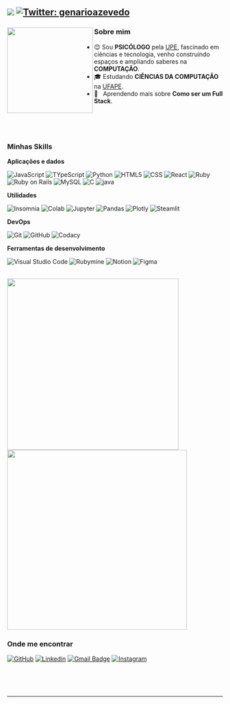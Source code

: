 
<br>

![](https://komarev.com/ghpvc/?username=genarioazevedoufape&color=006bed) 
[![Twitter: genarioazevedo](https://img.shields.io/twitter/follow/genarioazevedo?style=social)](https://twitter.com/genarioazevedo)
-

<div>

<img src="https://cdn-icons-png.flaticon.com/512/6432/6432818.png" min-width="200px" max-width="200px" width="200px" align="left">

<h3>Sobre mim</h3>

- 😊 Sou **PSICÓLOGO** pela  <a href="https://www.upe.br/">UPE</a>, fascinado em ciências e tecnologia, venho construindo espaços e ampliando saberes na **COMPUTAÇÃO**.
- 🎓 Estudando **CIÊNCIAS DA COMPUTAÇÃO** na <a href="http://ufape.edu.br/">UFAPE</a>.
- 🌱 &nbsp; Aprendendo mais sobre **Como ser um Full Stack**.
</div>
<br><br><br>

<h3>Minhas Skills</h3>

**Aplicações e dados**

![JavaScript](https://img.shields.io/badge/-JavaScript-333333?style=flat&logo=javascript)
![TYpeScript](https://img.shields.io/badge/-TypeScript-333333?style=flat&logo=TypeScript&logoColor=007396)
![Python](https://img.shields.io/badge/-Python-333333?style=flat&logo=Python&logoColor=007396)
![HTML5](https://img.shields.io/badge/-HTML5-333333?style=flat&logo=HTML5)
![CSS](https://img.shields.io/badge/-CSS-333333?style=flat&logo=CSS3&logoColor=1572B6)
![React](https://img.shields.io/badge/-React-333333?style=flat&logo=react)
![Ruby](https://img.shields.io/badge/-Ruby-333333?style=flat&logo=ruby)
![Ruby on Rails](https://img.shields.io/badge/-Ruby%20on%20Rails-333333?style=flat&logo=rubyonrails)
![MySQL](https://img.shields.io/badge/-MySQL-333333?style=flat&logo=mysql)
![C](https://img.shields.io/badge/--333333?style=flat&logo=c)
![java](https://img.shields.io/badge/-Java-333333?style=flat&logo=java)

**Utilidades**

![Insomnia](https://img.shields.io/badge/-Insomnia-333333?style=flat&logo=insomnia)
![Colab](https://img.shields.io/badge/-Colab-333333?style=flat&logo=googlecolab)
![Jupyter](https://img.shields.io/badge/-Jupyter-333333?style=flat&logo=jupyter)
![Pandas](https://img.shields.io/badge/-pandas-333333?style=flat&logo=pandas)
![Plotly](https://img.shields.io/badge/-Plotly-333333?style=flat&logo=plotly)
![Steamlit](https://img.shields.io/badge/-Streamlit-333333?style=flat&logo=streamlit)

**DevOps**

![Git](https://img.shields.io/badge/-Git-333333?style=flat&logo=git)
![GitHub](https://img.shields.io/badge/-GitHub-333333?style=flat&logo=github)
![Codacy](https://img.shields.io/badge/-Codacy-333333?style=flat&logo=codacy)


**Ferramentas de desenvolvimento**

![Visual Studio Code](https://img.shields.io/badge/-Visual%20Studio%20Code-333333?style=flat&logo=visual-studio-code&logoColor=007ACC)
![Rubymine](https://img.shields.io/badge/-Rubymine-333333?style=flat&logo=rubymine&logoColor=2C2255)
![Notion](https://img.shields.io/badge/-Notion-333333?style=flat&logo=Notion&logoColor=007ACC)
![Figma](https://img.shields.io/badge/-Figma-333333?style=flat&logo=figma&logoColor=007ACC)

<br/>

<a href="https://github.com/genarioazevedoufape">
  <img min-width="400px" max-width="400px" width="400px" align="left" src="https://github-readme-stats.vercel.app/api?username=genarioazevedoufape&show_icons=true&theme=graywhite" />
</a>
<a href="https://github.com/genarioazevedoufape">
  <img min-width="420px" max-width="420px" width="420px" src="https://github-readme-streak-stats.herokuapp.com/?user=genarioazevedoufape&theme=graywhite" />
</a>

<br>

<h3>Onde me encontrar</h3>

[![GitHub](https://img.shields.io/github/followers/genarioazevedoufape?label=follow&style=social)](https://github.com/genarioazevedoufape)
[![Linkedin](https://img.shields.io/badge/-genarioazevedo-blue?style=flat-square&logo=Linkedin&logoColor=white&link=https://www.linkedin.com/in/genarioazevedo/)](https://www.linkedin.com/in/genarioazevedo/N)
[![Gmail Badge](https://img.shields.io/badge/-genarioazevedo@gmail.com-006bed?style=flat-square&logo=Gmail&logoColor=white&link=mailto:genarioazevedo@gmail.com)](mailto:genarioazevedo@gmail.com)
[![Instagram](https://img.shields.io/badge/-Instagram-006bed?style=flat-square&logo=Instagram&&logoColor=white&link=https://www.instagram.com/genarioazvdo/#)](https://www.instagram.com/genarioazvdo/#)

<br> <br> <br> 

---
